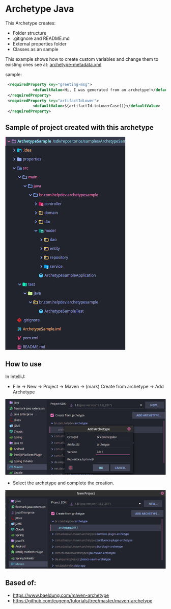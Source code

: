 # Archetype Java

 This Archetype creates:
 
  - Folder structure
  - .gitignore and README.md
  - External properties folder
  - Classes as an sample
  
  This example shows how to create custom variables and change them to existing ones
  see at: [archetype-metadata.xml](src/main/resources/META-INF/maven/archetype-metadata.xml)
  
  sample:
  ```xml
   <requiredProperty key="greeting-msg">
              <defaultValue>Hi, I was generated from an archetype!</defaultValue>
   </requiredProperty>
   <requiredProperty key="artifactIdLower">
              <defaultValue>${artifactId.toLowerCase()}</defaultValue>
   </requiredProperty>
   ```

## Sample of project created with this archetype
![](images/structure.png)

## How to use

 In IntelliJ:
 - File -> New -> Project -> Maven -> (mark) Create from archetype -> Add Archetype
 
![](images/add_archetype.png)
 
 - Select the archetype and complete the creation.
 
![](images/new_project.png)

## Based of:

 - https://www.baeldung.com/maven-archetype
 - https://github.com/eugenp/tutorials/tree/master/maven-archetype
